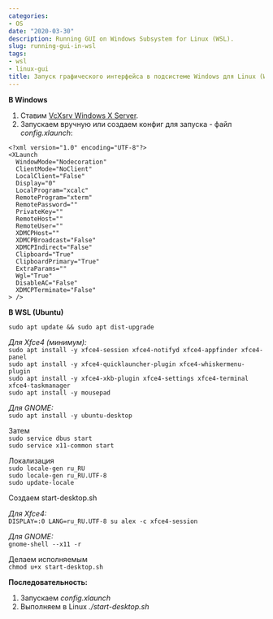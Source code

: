 ```yaml
---
categories:
- OS
date: "2020-03-30"
description: Running GUI on Windows Subsystem for Linux (WSL).
slug: running-gui-in-wsl
tags:
- wsl
- linux-gui
title: Запуск графического интерфейса в подсистеме Windows для Linux (WSL)
---
```


__В Windows__  
1. Ставим [VcXsrv Windows X Server](https://sourceforge.net/projects/vcxsrv/).  
2. Запускаем вручную или создаем конфиг для запуска - файл _config.xlaunch_:  

```
<?xml version="1.0" encoding="UTF-8"?>  
<XLaunch  
  WindowMode="Nodecoration"  
  ClientMode="NoClient"  
  LocalClient="False"  
  Display="0"  
  LocalProgram="xcalc"  
  RemoteProgram="xterm"  
  RemotePassword=""  
  PrivateKey=""  
  RemoteHost=""  
  RemoteUser=""  
  XDMCPHost=""  
  XDMCPBroadcast="False"  
  XDMCPIndirect="False"  
  Clipboard="True"  
  ClipboardPrimary="True"  
  ExtraParams=""  
  Wgl="True"  
  DisableAC="False"  
  XDMCPTerminate="False"  
> />  
```

__В WSL (Ubuntu)__  

`sudo apt update && sudo apt dist-upgrade`  

_Для Xfce4 (минимум):_  
`sudo apt install -y xfce4-session xfce4-notifyd xfce4-appfinder xfce4-panel`  
`sudo apt install -y xfce4-quicklauncher-plugin xfce4-whiskermenu-plugin`  
`sudo apt install -y xfce4-xkb-plugin xfce4-settings xfce4-terminal xfce4-taskmanager`  
`sudo apt install -y mousepad`  

_Для GNOME:_  
`sudo apt install -y ubuntu-desktop`  

Затем  
`sudo service dbus start`  
`sudo service x11-common start`  

Локализация  
`sudo locale-gen ru_RU`  
`sudo locale-gen ru_RU.UTF-8`  
`sudo update-locale`  

Создаем start-desktop.sh  

_Для Xfce4:_  
`DISPLAY=:0 LANG=ru_RU.UTF-8 su alex -c xfce4-session`  

_Для GNOME:_  
`gnome-shell --x11 -r`  

Делаем исполняемым  
`chmod u+x start-desktop.sh`  

__Последовательность:__  
1. Запускаем _config.xlaunch_
2. Выполняем в Linux _./start-desktop.sh_

